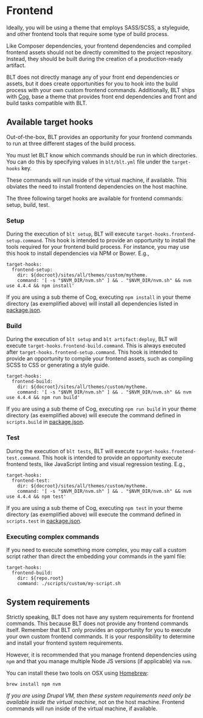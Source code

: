 # Frontend

Ideally, you will be using a theme that employs SASS/SCSS, a styleguide, and other frontend tools that require some type of build process.

Like Composer dependencies, your frontend dependencies and compiled frontend assets should not be directly committed to the project repository. Instead, they should be built during the creation of a production-ready artifact.

BLT does not directly manage any of your front end dependencies or assets, but it does create opportunities for you to hook into the build process with your own custom frontend commands. Additionally, BLT ships with [Cog](https://github.com/acquia-pso/cog), base a theme that provides front end dependencies and front and build tasks compatible with BLT.

##  Available target hooks

Out-of-the-box, BLT provides an opportunity for your frontend commands to run at three different stages of the build process.

You must let BLT know which commands should be run in which directories. You can do this by specifying values in `blt/blt.yml` file under the `target-hooks` key.

These commands will run inside of the virtual machine, if available. This obviates the need to install frontend dependencies on the host machine.

The three following target hooks are available for frontend commands: setup, build, test.

### Setup

During the execution of `blt setup`, BLT will execute `target-hooks.frontend-setup.command`. This hook is intended to provide an opportunity to install the tools required for your frontend build process. For instance, you may use this hook to install dependencies via NPM or Bower. E.g.,

    target-hooks:
      frontend-setup:
        dir: ${docroot}/sites/all/themes/custom/mytheme.
        command: '[ -s "$NVM_DIR/nvm.sh" ] && . "$NVM_DIR/nvm.sh" && nvm use 4.4.4 && npm install'

If you are using a sub theme of Cog, executing `npm install` in your theme directory (as exemplified above) will install all dependencies listed in [package.json](https://github.com/acquia-pso/cog/blob/8.x-1.x/STARTERKIT/package.json).

### Build

During the execution of `blt setup` and `blt artifact:deploy`, BLT will execute `target-hooks.frontend-build.command`. This is always executed after `target-hooks.frontend-setup.command`. This hook is intended to provide an opportunity to compile your frontend assets, such as compiling SCSS to CSS or generating a style guide.

    target-hooks:
      frontend-build:
        dir: ${docroot}/sites/all/themes/custom/mytheme.
        command: '[ -s "$NVM_DIR/nvm.sh" ] && . "$NVM_DIR/nvm.sh" && nvm use 4.4.4 && npm run build'

If you are using a sub theme of Cog, executing `npm run build` in your theme directory (as exemplified above) will execute the command defined in `scripts.build` in [package.json](https://github.com/acquia-pso/cog/blob/8.x-1.x/STARTERKIT/package.json#L51).

### Test

During the execution of `blt tests`, BLT will execute `target-hooks.frontend-test.command`. This hook is intended to provide an opportunity execute frontend tests, like JavaScript linting and visual regression testing. E.g.,

    target-hooks:
      frontend-test:
        dir: ${docroot}/sites/all/themes/custom/mytheme.
        command: '[ -s "$NVM_DIR/nvm.sh" ] && . "$NVM_DIR/nvm.sh" && nvm use 4.4.4 && npm test'

If you are using a sub theme of Cog, executing `npm test` in your theme directory (as exemplified above) will execute the command defined in `scripts.test` in [package.json](https://github.com/acquia-pso/cog/blob/8.x-1.x/STARTERKIT/package.json).

### Executing complex commands

If you need to execute something more complex, you may call a custom script rather than direct the embedding your commands in the yaml file:

    target-hooks:
      frontend-build:
        dir: ${repo.root}
        command: ./scripts/custom/my-script.sh

## System requirements

Strictly speaking, BLT does not have any system requirements for frontend commands. This because BLT does not provide any frontend commands itself. Remember that BLT only provides an opportunity for you to execute your own custom frontend commands. It is your responsibility to determine and install your frontend system requirements.

However, it is recommended that you manage frontend dependencies using `npm` and that you manage multiple Node JS versions (if applicable) via `nvm`.

You can install these two tools on OSX using [Homebrew](https://brew.sh/):

    brew install npm nvm

_If you are using Drupal VM, then these system requirements need only be available inside the virtual machine_, not on the host machine. Frontend commands will run inside of the virtual machine, if available.
